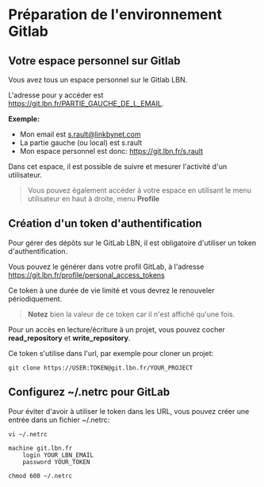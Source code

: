 # Préparation de l'environnement Gitlab

## Votre espace personnel sur Gitlab

Vous avez tous un espace personnel sur le Gitlab LBN.

L'adresse pour y accéder est https://git.lbn.fr/PARTIE_GAUCHE_DE_L_EMAIL.

**Exemple:**

- Mon email est s.rault@linkbynet.com
- La partie gauche (ou local) est s.rault
- Mon espace personnel est donc: https://git.lbn.fr/s.rault

Dans cet espace, il est possible de suivre et mesurer l'activité d'un utilisateur.

> Vous pouvez également accéder à votre espace en utilisant le menu utilisateur en haut à droite, menu **Profile**

## Création d'un token d'authentification

Pour gérer des dépôts sur le GitLab LBN, il est obligatoire d'utiliser un token d'authentification.

Vous pouvez le générer dans votre profil GitLab, à l'adresse https://git.lbn.fr/profile/personal_access_tokens

Ce token à une durée de vie limité et vous devrez le renouveler périodiquement.

> **Notez** bien la valeur de ce token car il n'est affiché qu'une fois.

Pour un accès en lecture/écriture à un projet, vous pouvez cocher **read_repository** et **write_repository**.

Ce token s'utilise dans l'url, par exemple pour cloner un projet:

```
git clone https://USER:TOKEN@git.lbn.fr/YOUR_PROJECT
```

## Configurez ~/.netrc pour GitLab

Pour éviter d'avoir à utiliser le token dans les URL, vous pouvez créer une entrée dans un fichier ~/.netrc:

```
vi ~/.netrc

machine git.lbn.fr
    login YOUR_LBN_EMAIL
    password YOUR_TOKEN

chmod 600 ~/.netrc
```


